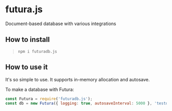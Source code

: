 # futura.js
Document-based database with various integrations

## How to install
> ```
> npm i futuradb.js
> ```

## How to use it
It's so simple to use. It supports in-memory allocation and autosave.

To make a database with Futura:
```js
const Futura = require('futuradb.js');
const db = new Futura({ logging: true, autosaveInterval: 5000 }, 'testdb');
```
